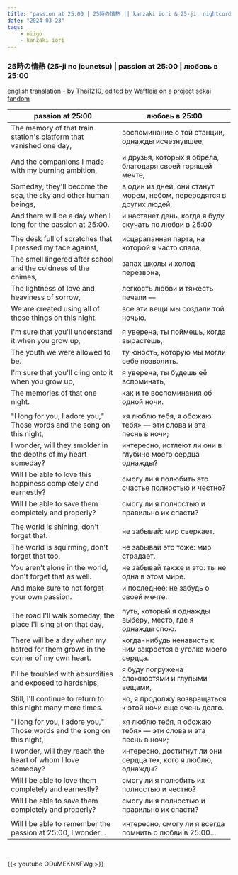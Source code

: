 ```yaml
---
title: 'passion at 25:00 | 25時の情熱 || kanzaki iori & 25-ji, nightcord de'
date: "2024-03-23"
tags:
    - niigo
    - kanzaki iori
---
```


### 25時の情熱 (25-ji no jounetsu) | passion at 25:00 | любовь в 25:00

english translation - [by Thai1210, edited by Waffleia on a project sekai fandom](https://projectsekai.fandom.com/wiki/25-ji_no_Jounetsu)

passion at 25:00 | любовь в 25:00
--|--
The memory of that train station's platform that vanished one day, | воспоминание о той станции, однажды исчезнувшее,
And the companions I made with my burning ambition, | и друзья, которых я обрела, благодаря своей горящей мечте,
Someday, they'll become the sea, the sky and other human beings, | в один из дней, они станут морем, небом, переродятся в других людей,
And there will be a day when I long for the passion at 25:00. | и настанет день, когда я буду скучать по любви в 25:00
|||
The desk full of scratches that I pressed my face against, | исцарапанная парта, на которой я часто спала,
The smell lingered after school and the coldness of the chimes, | запах школы и холод перезвона,
The lightness of love and heaviness of sorrow, | легкость любви и тяжесть печали —
We are created using all of those things on this night. | все эти вещи мы создали той ночью.
|||
I'm sure that you'll understand it when you grow up, | я уверена, ты поймешь, когда вырастешь,
The youth we were allowed to be. | ту юность, которую мы могли себе позволить.
I'm sure that you'll cling onto it when you grow up, | я уверена, ты будешь её вспоминать,
The memories of that one night. | как и те воспоминания об одной ночи.
|||
"I long for you, I adore you," Those words and the song on this night, | «я люблю тебя, я обожаю тебя» — эти слова и эта песнь в ночи;
I wonder, will they smolder in the depths of my heart someday? | интересно, истлеют ли они в глубине моего сердца однажды?
Will I be able to love this happiness completely and earnestly? | смогу ли я полюбить это счастье полностью и честно?
Will I be able to save them completely and properly? | смогу ли я полностью и правильно их спасти?
|||
The world is shining, don't forget that. | не забывай: мир сверкает.
The world is squirming, don't forget that too. | не забывай это тоже: мир страдает.
You aren't alone in the world, don't forget that as well. | не забывай также и это: ты не одна в этом мире.
And make sure to not forget your own passion. | и последнее: не забудь о своей мечте.
|||
The road I'll walk someday, the place I'll sing at on that day, | путь, который я однажды выберу, место, где я однажды спою.
There will be a day when my hatred for them grows in the corner of my own heart. | когда-нибудь ненависть к ним закроется в уголке моего сердца.
I'll be troubled with absurdities and exposed to hardships, | я буду погружена сложностями и глупыми вещами,
Still, I'll continue to return to this night many more times. | но, я продолжу возвращаться к этой ночи еще очень долго.
|||
"I long for you, I adore you," Those words and the song on this night, | «я люблю тебя, я обожаю тебя» — эти слова и эта песнь в ночи;
I wonder, will they reach the heart of whom I love someday? | интересно, достигнут ли они сердца тех, кого я люблю, однажды?
Will I be able to love them completely and earnestly? | смогу ли я полюбить их полностью и честно?
Will I be able to save them completely and properly? | смогу ли я полностью и правильно их спасти?
|||
Will I be able to remember the passion at 25:00, I wonder... | интересно, смогу ли я всегда помнить о любви в 25:00…

<br>

{{< youtube ODuMEKNXFWg >}}